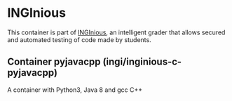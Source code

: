 INGInious
=========

This container is part of [INGInious](https://github.com/UCL-INGI/INGInious), an intelligent grader that allows secured and automated testing of code made by students.

Container pyjavacpp (ingi/inginious-c-pyjavacpp)
--------------------------------------------------------

A container with Python3, Java 8 and gcc C++

